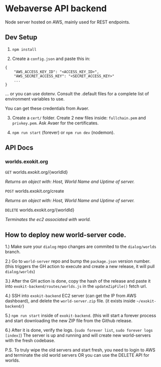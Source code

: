 # Webaverse API backend

Node server hosted on AWS, mainly used for REST endpoints.

## Dev Setup

1. `npm install`

2. Create a `config.json` and paste this in: 

```
{
    "AWS_ACCESS_KEY_ID": "<ACCESS_KEY_ID>",
    "AWS_SECRET_ACCESS_KEY": "<SECRET_ACCESS_KEY>"
    ...
}
```

... or you can use dotenv. Consult the .default files for a complete list of environment variables to use.

You can get these credentials from Avaer.

3. Create a `cert/` folder. Create 2 new files inside: `fullchain.pem` and `privkey.pem`. Ask Avaer for the certificates.

4. `npm run start` (forever) or `npm run dev` (nodemon).

## API Docs

### worlds.exokit.org

`GET` worlds.exokit.org/{worldId}

*Returns an object with: Host, World Name and Uptime of server.*

`POST` worlds.exokit.org/create

*Returns an object with: Host, World Name and Uptime of server.*

`DELETE` worlds.exokit.org/{worldId}

*Terminates the ec2 associated with world.*

## How to deploy new world-server code.

1.) Make sure your `dialog` repo changes are commited to the `dialog/worlds` branch.

2.) Go to `world-server` repo and bump the `package.json` version number. (this triggers the GH action to execute and create a new release, it will pull `dialog/worlds`)

3.) After the GH action is done, copy the hash of the release and paste it into `exokit-backend/routes/worlds.js` in the `updateZipFile()` fetch url.

4.) SSH into `exokit-backend` EC2 server (can get the IP from AWS dashboard), and delete the `world-server.zip` file. (it exists inside `~/exokit-backend/`)

5.) `npm run start` inside of `exokit-backend`. (this will start a forever process and start downloading the new ZIP file from the Github release.

6.) After it is done, verify the logs. (`sudo forever list`, `sudo forever logs [index]`) The server is up and running and will create new world-servers with the fresh codebase.

P.S. To truly wipe the old servers and start fresh, you need to login to AWS and terminate the old world servers OR you can use the DELETE API for worlds.


